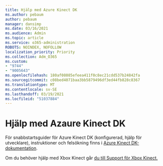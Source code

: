 ```yaml
---
title: Hjälp med Azure Kinect DK
ms.author: pebaum
author: pebaum
manager: dansimp
ms.date: 03/16/2021
ms.audience: Admin
ms.topic: article
ms.service: o365-administration
ROBOTS: NOINDEX, NOFOLLOW
localization_priority: Priority
ms.collection: Adm_O365
ms.custom:
- "9744"
- "9005643"
ms.openlocfilehash: 180af08085efeea411f0c8ec21cdd537b24842fa
ms.sourcegitcommit: c08bed4071baa3bb5879496df3ed44fb828c8367
ms.translationtype: MT
ms.contentlocale: sv-SE
ms.lasthandoff: 03/19/2021
ms.locfileid: "51037884"
---
```

# <a name="help-with-azaure-kinect-dk"></a>Hjälp med Azaure Kinect DK

För snabbstartsguider för Azure Kinect DK (konfigurerad, hjälp för utvecklare), instruktioner och felsökning finns i [Azure Kinect DK-dokumentation](https://docs.microsoft.com/azure/kinect-dk/).


Om du behöver hjälp med Xbox Kinect går [du till Support för Xbox Kinect.](https://www.xbox.com/Search?q=kinect&rtc=1#nav-support)